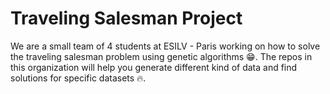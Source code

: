 # Traveling Salesman Project

We are a small team of 4 students at ESILV - Paris working on how to solve the traveling salesman problem using genetic algorithms 😁.
The repos in this organization will help you generate different kind of data and find solutions for specific datasets 🔥.
